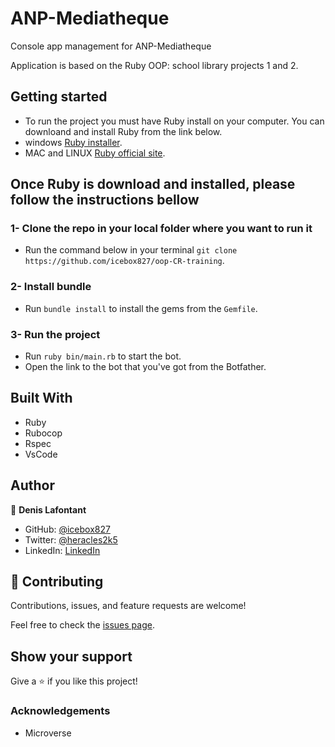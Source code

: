 # ANP-Mediatheque
Console app management for ANP-Mediatheque

Application is based on the Ruby OOP: school library projects 1 and 2.

## Getting started

- To run the project you must have Ruby install on your computer. You can downloand and install Ruby from the link below.
- windows [Ruby installer](https://rubyinstaller.org/).
- MAC and LINUX [Ruby official site](https://www.ruby-lang.org/en/downloads/).

## Once Ruby is download and installed, please follow the instructions bellow

### 1- Clone the repo in your local folder where you want to run it

- Run the command below in your terminal
`git clone https://github.com/icebox827/oop-CR-training`.

### 2- Install bundle

- Run `bundle install` to install the gems from the `Gemfile`.

### 3- Run the project

- Run `ruby bin/main.rb` to start the bot.
- Open the link to the bot that you've got from the Botfather.

## Built With

- Ruby
- Rubocop
- Rspec
- VsCode

## Author

👤 **Denis Lafontant**

- GitHub: [@icebox827](https://github.com/icebox827)
- Twitter: [@heracles2k5](https://twitter.com/@heracles2k5)
- LinkedIn: [LinkedIn](https://www.linkedin.com/in/denis-lafontant-37031439/)

## 🤝 Contributing

Contributions, issues, and feature requests are welcome!

Feel free to check the [issues page](https://github.com/icebox827/ANP-Mediatheque/issues/2).

## Show your support

Give a ⭐️ if you like this project!

### Acknowledgements

- Microverse
